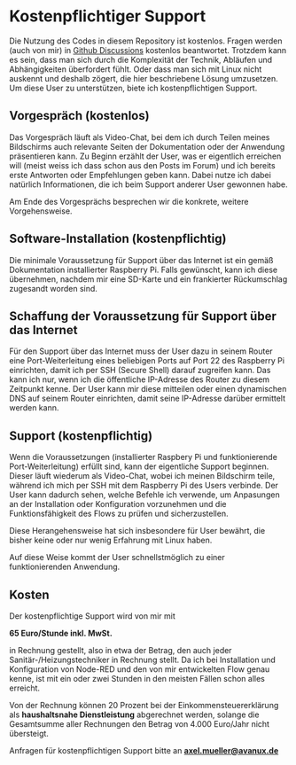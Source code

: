 # Kostenpflichtiger Support
Die Nutzung des Codes in diesem Repository ist kostenlos. Fragen werden (auch von mir) in [Github Discussions](https://github.com/camueller/node-red-contrib-heatpump-tibber-pv/discussions) kostenlos beantwortet. Trotzdem kann es sein, dass man sich durch die Komplexität der Technik, Abläufen und Abhängigkeiten überfordert fühlt. Oder dass man sich mit Linux nicht auskennt und deshalb zögert, die hier beschriebene Lösung umzusetzen. Um diese User zu unterstützen, biete ich kostenpflichtigen Support.

## Vorgespräch (kostenlos)
Das Vorgespräch läuft als Video-Chat, bei dem ich durch Teilen meines Bildschirms auch relevante Seiten der Dokumentation oder der Anwendung präsentieren kann. Zu Beginn erzählt der User, was er eigentlich erreichen will (meist weiss ich dass schon aus den Posts im Forum) und ich bereits erste Antworten oder Empfehlungen geben kann.  Dabei nutze ich dabei natürlich Informationen, die ich beim Support anderer User gewonnen habe.

Am Ende des Vorgesprächs besprechen wir die konkrete, weitere Vorgehensweise.

## Software-Installation (kostenpflichtig)
Die minimale Voraussetzung für Support über das Internet ist ein gemäß Dokumentation installierter Raspberry Pi. Falls gewünscht, kann ich diese übernehmen, nachdem mir eine SD-Karte und ein frankierter Rückumschlag zugesandt worden sind.

## Schaffung der Voraussetzung für Support über das Internet
Für den Support über das Internet muss der User dazu in seinem Router eine Port-Weiterleitung eines beliebigen Ports auf Port 22 des Raspberry Pi einrichten, damit ich per SSH (Secure Shell) darauf zugreifen kann. Das kann ich nur, wenn ich die öffentliche IP-Adresse des Router zu diesem Zeitpunkt kenne. Der User kann mir diese mitteilen oder einen dynamischen DNS auf seinem Router einrichten, damit seine IP-Adresse darüber ermittelt werden kann.

## Support (kostenpflichtig)
Wenn die Voraussetzungen (installierter Raspbery Pi und funktionierende Port-Weiterleitung) erfüllt sind, kann der eigentliche Support beginnen. Dieser läuft wiederum als Video-Chat, wobei ich meinen Bildschirm teile, während ich mich per SSH mit dem Raspberry Pi des Users verbinde. Der User kann dadurch sehen, welche Befehle ich verwende, um Anpasungen an der Installation oder Konfiguration vorzunehmen und die Funktionsfähigkeit des Flows zu prüfen und sicherzustellen.

Diese Herangehensweise hat sich insbesondere für User bewährt, die bisher keine oder nur wenig Erfahrung mit Linux haben.

Auf diese Weise kommt der User schnellstmöglich zu einer funktionierenden Anwendung.

## Kosten
Der kostenpflichtige Support wird von mir mit

**65 Euro/Stunde inkl. MwSt.**

in Rechnung gestellt, also in etwa der Betrag, den auch jeder Sanitär-/Heizungstechniker in Rechnung stellt. Da ich bei Installation und Konfiguration von Node-RED und den von mir entwickelten Flow genau kenne, ist mit ein oder zwei Stunden in den meisten Fällen schon alles erreicht.

Von der Rechnung können 20 Prozent bei der Einkommensteuererklärung als **haushaltsnahe Dienstleistung** abgerechnet werden, solange die Gesamtsumme aller Rechnungen den Betrag von 4.000 Euro/Jahr nicht übersteigt.

Anfragen für kostenpflichtigen Support bitte an **axel.mueller@avanux.de**
